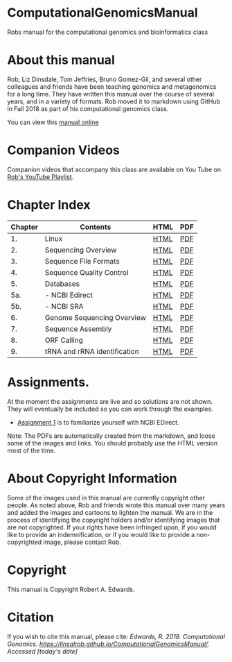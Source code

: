 # ComputationalGenomicsManual

Robs manual for the computational genomics and bioinformatics class

# About this manual

Rob, Liz Dinsdale, Tom Jeffries, Bruno Gomez-Gil, and several other colleagues and friends have been teaching genomics and metagenomics for a long time. They have written this manual over the course of several years, and in a variety of formats. Rob moved it to markdown using GitHub in Fall 2018 as part of his computational genomics class.

You can view this [manual online](https://linsalrob.github.io/ComputationalGenomicsManual/)

# Companion Videos

Companion videos that accompany this class are available on You Tube on [Rob's YouTube Playlist](https://www.youtube.com/playlist?list=PLpPXw4zFa0uLMHwSZ7DMeLGjIUgo1IBbn).

# Chapter Index

Chapter | Contents  | HTML  | PDF   
--- | --- | --- | ---
1\. | Linux | [HTML](Linux/) | [PDF](Linux/Linux.pdf)
2\. | Sequencing Overview | [HTML](Sequencing/) | [PDF](Sequencing/Sequencing.pdf)
3\. | Sequence File Formats | [HTML](SequenceFileFormats/) | [PDF](SequenceFileFormats/SequenceFileFormats.pdf)
4\. | Sequence Quality Control | [HTML](SequenceQC/) | [PDF](SequenceQC/SequenceQC.pdf)
5\. | Databases | [HTML](Databases/) | [PDF](Databases/Databases.pdf)
5a. | - NCBI Edirect | [HTML](Databases/NCBI_Edirect.md) | [PDF](Databases/NCBI_Edirect.pdf)
5b. | - NCBI SRA | [HTML](Databases/SRA.md) | [PDF](Databases/SRA.pdf)
6\. | Genome Sequencing Overview | [HTML](Genome_Sequencing_Overview) | [PDF](Genome_Sequencing_Overview/Genome_Sequencing_Overview.pdf)
7\. | Sequence Assembly | [HTML](SequenceAssembly) | [PDF](SequenceAssembly/SequenceAssembly.pdf)
8\. | ORF Calling | [HTML](ORFCalling/) | [PDF](ORFCalling/ORFCalling.pdf)
9\. | tRNA and rRNA identification | [HTML](tRNA_rRNA/) | [PDF](tRNA_rRNA/tRNA_rRNA.pdf)

# Assignments. 

At the moment the assignments are live and so solutions are not shown. They will eventually be included so you can work through the examples.

* [Assignment 1](Assignments/Assignment1/) is to familiarize yourself with NCBI EDirect.


Note: The PDFs are automatically created from the markdown, and loose some of the images and links. You should probably use the HTML version most of the time.

# About Copyright Information

Some of the images used in this manual are currently copyright other people. As noted above, Rob and friends wrote this manual over many years and added the images and cartoons to lighten the manual. We are in the process of identifying the copyright holders and/or identifying images that are not copyrighted. If your rights have been infringed upon, if you would like to provide an indemnification, or if you would like to provide a non-copyrighted image, please contact Rob.

# Copyright

This manual is Copyright Robert A. Edwards.

# Citation

If you wish to cite this manual, please cite: *Edwards, R. 2018. Computational Genomics. https://linsalrob.github.io/ComputationalGenomicsManual/. Accessed [today's date]*

